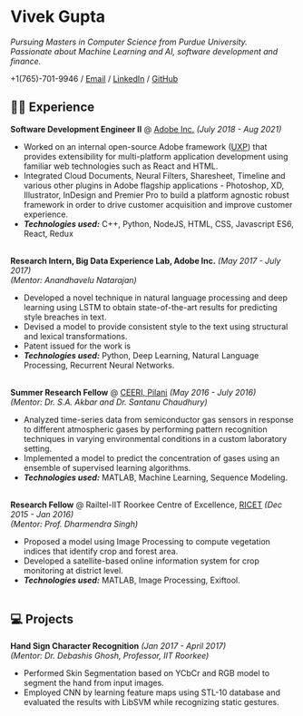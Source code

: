 # Vivek Gupta

_Pursuing Masters in Computer Science from Purdue University._ <br>
_Passionate about Machine Learning and AI, software development and finance._

+1(765)-701-9946 / [Email](mailto:gupta690@purdue.edu) / [LinkedIn](https://www.linkedin.com/in/guptav96/) / [GitHub](https://github.com/guptav96/)

## 👨‍💻 Experience

**Software Development Engineer II** @ [Adobe Inc.](https://www.adobe.com/) _(July 2018 - Aug 2021)_ <br>
- Worked on an internal open-source Adobe framework ([UXP](https://www.adobe.io/photoshop/uxp/)) that provides extensibility for multi-platform application development using familiar web technologies such as React and HTML.
- Integrated Cloud Documents, Neural Filters, Sharesheet, Timeline and various other plugins in Adobe flagship applications - Photoshop, XD, Illustrator, InDesign and Premier Pro to build a platform agnostic robust framework in order to drive customer acquisition and improve customer experience.
- **_Technologies used:_** C++, Python, NodeJS, HTML, CSS, Javascript ES6, React, Redux
<br><br>

**Research Intern, Big Data Experience Lab, Adobe Inc.** _(May 2017 - July 2017)_ <br>
_(Mentor: Anandhavelu Natarajan)_ <br>
- Developed a novel technique in natural language processing and deep learning using LSTM to obtain state-of-the-art
results for predicting style breaches in text.
- Devised a model to provide consistent style to the text using structural and lexical transformations.
- Patent issued for the work is
- **_Technologies used:_** Python, Deep Learning, Natural Language Processing, Recurrent Neural Networks.
<br><br>

**Summer Research Fellow** @ [CEERI, Pilani](https://www.ceeri.res.in/) _(May 2016 - July 2016)_ <br>
_(Mentor: Dr. S.A. Akbar and Dr. Santanu Chaudhury)_ <br>
- Analyzed time-series data from semiconductor gas sensors in response to different atmospheric gases by performing pattern recognition techniques in varying environmental conditions in a custom laboratory setting.
- Implemented a model to predict the concentration of gases using an ensemble of supervised learning algorithms.
- **_Technologies used:_** MATLAB, Machine Learning, Sequence Modeling.
<br><br>

**Research Fellow** @ Railtel-IIT Roorkee Centre of Excellence, [RICET](http://ricet.iitr.ac.in/) _(Dec 2015 - Jan 2016)_ <br>
_(Mentor: Prof. Dharmendra Singh)_ <br>
- Proposed a model using Image Processing to compute vegetation indices that identify crop and forest area.
- Developed a satellite-based online information system for crop monitoring at district level.
- **_Technologies used:_** MATLAB, Image Processing, Exiftool.
<br><br>

## 💻 Projects
**Hand Sign Character Recognition** _(Jan 2017 - April 2017)_<br>
_(Mentor: Dr. Debashis Ghosh, Professor, IIT Roorkee)_ <br>
- Performed Skin Segmentation based on YCbCr and RGB model to segment the hand from input images.
- Employed CNN by learning feature maps using STL-10 database and evaluated the results with LibSVM while
recognizing static gestures.
<br><br>
